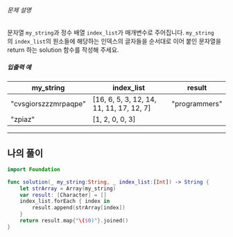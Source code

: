 
###### 문제 설명

문자열 `my_string`과 정수 배열 `index_list`가 매개변수로 주어집니다. `my_string`의 `index_list`의 원소들에 해당하는 인덱스의 글자들을 순서대로 이어 붙인 문자열을 return 하는 solution 함수를 작성해 주세요.

##### 입출력 예

|my_string|index_list|result|
|---|---|---|
|"cvsgiorszzzmrpaqpe"|[16, 6, 5, 3, 12, 14, 11, 11, 17, 12, 7]|"programmers"|
|"zpiaz"|[1, 2, 0, 0, 3]|

___

## 나의 풀이

```swift
import Foundation

func solution(_ my_string:String, _ index_list:[Int]) -> String {
	let strArray = Array(my_string)
	var result: [Character] = []
	index_list.forEach { index in
		result.append(strArray[index])
	}
    return result.map{"\($0)"}.joined()
}
```

